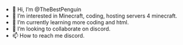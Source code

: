 - 👋 Hi, I’m @TheBestPenguin
- 👀 I’m interested in Minecraft, coding, hosting servers 4 minecraft.
- 🌱 I’m currently learning more coding and html.
- 💞️ I’m looking to collaborate on discord.
- 📫 How to reach me discord.

<!---
TheBestPenguin/TheBestPenguin is a ✨ special ✨ repository because its `README.md` (this file) appears on your GitHub profile.
You can click the Preview link to take a look at your changes.
--->
